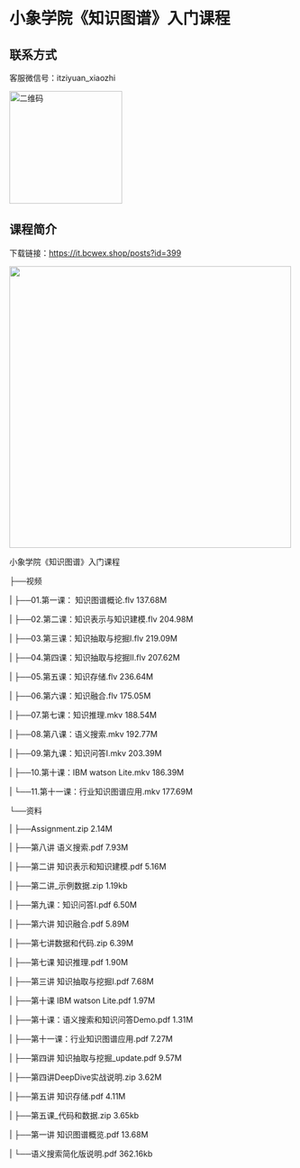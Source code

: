 # 小象学院《知识图谱》入门课程

## 联系方式

客服微信号：itziyuan_xiaozhi

<img src="https://ziyuanyun.oss-cn-guangzhou.aliyuncs.com/common/20240614073449/666b82192834a.jpg" width="200" height="200" alt="二维码">

## 课程简介

下载链接：https://it.bcwex.shop/posts?id=399

<img src="https://ziyuanyun.oss-cn-guangzhou.aliyuncs.com/yun/20240515151908/664461eccec22.jpg" width="500" alt="">

  小象学院《知识图谱》入门课程



 ├──视频

 | ├──01.第一课： 知识图谱概论.flv 137.68M

 | ├──02.第二课：知识表示与知识建模.flv 204.98M

 | ├──03.第三课：知识抽取与挖掘I.flv 219.09M

 | ├──04.第四课：知识抽取与挖掘II.flv 207.62M

 | ├──05.第五课：知识存储.flv 236.64M

 | ├──06.第六课：知识融合.flv 175.05M

 | ├──07.第七课：知识推理.mkv 188.54M

 | ├──08.第八课：语义搜索.mkv 192.77M

 | ├──09.第九课：知识问答I.mkv 203.39M

 | ├──10.第十课：IBM watson Lite.mkv 186.39M

 | └──11.第十一课：行业知识图谱应用.mkv 177.69M

 └──资料

 | ├──Assignment.zip 2.14M

 | ├──第八讲 语义搜索.pdf 7.93M

 | ├──第二讲 知识表示和知识建模.pdf 5.16M

 | ├──第二讲_示例数据.zip 1.19kb

 | ├──第九课：知识问答I.pdf 6.50M

 | ├──第六讲 知识融合.pdf 5.89M

 | ├──第七讲数据和代码.zip 6.39M

 | ├──第七课 知识推理.pdf 1.90M

 | ├──第三讲 知识抽取与挖掘I.pdf 7.68M

 | ├──第十课 IBM watson Lite.pdf 1.97M

 | ├──第十课：语义搜索和知识问答Demo.pdf 1.31M

 | ├──第十一课：行业知识图谱应用.pdf 7.27M

 | ├──第四讲 知识抽取与挖掘_update.pdf 9.57M

 | ├──第四讲DeepDive实战说明.zip 3.62M

 | ├──第五讲 知识存储.pdf 4.11M

 | ├──第五课_代码和数据.zip 3.65kb

 | ├──第一讲 知识图谱概览.pdf 13.68M

 | └──语义搜索简化版说明.pdf 362.16kb

  